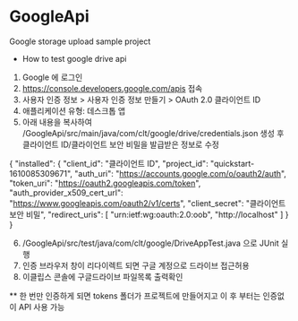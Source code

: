 # GoogleApi
Google storage upload sample project

- How to test google drive api
1. Google 에 로그인
2. https://console.developers.google.com/apis 접속
3. 사용자 인증 정보 > 사용자 인증 정보 만들기 > OAuth 2.0 클라이언트 ID
4. 애플리케이션 유형: 데스크톱 앱
5. 아래 내용을 복사하여 /GoogleApi/src/main/java/com/clt/google/drive/credentials.json 생성 후 클라이언트 ID/클라이언트 보안 비밀을 발급받은 정보로 수정

{
	"installed": {
		"client_id": "클라이언트 ID",
		"project_id": "quickstart-1610085309671",
		"auth_uri": "https://accounts.google.com/o/oauth2/auth",
		"token_uri": "https://oauth2.googleapis.com/token",
		"auth_provider_x509_cert_url": "https://www.googleapis.com/oauth2/v1/certs",
		"client_secret": "클라이언트 보안 비밀",
		"redirect_uris": [
			"urn:ietf:wg:oauth:2.0:oob",
			"http://localhost"
		]
	}
}

6. /GoogleApi/src/test/java/com/clt/google/DriveAppTest.java 으로 JUnit 실행
7. 인증 브라우저 창이 리다이렉트 되면 구글 계정으로 드라이브 접근허용
8. 이클립스 콘솔에 구글드라이브 파일목록 출력확인

** 한 번만 인증하게 되면 tokens 폴더가 프로젝트에 만들어지고 이 후 부터는 인증없이 API 사용 가능

